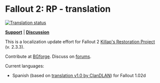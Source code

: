 # Fallout 2: RP - translation
<a href="https://tra.bgforge.net/projects/fallout2/rp-male/">
<img src="https://tra.bgforge.net/widgets/fallout2/-/svg-badge.svg" alt="Translation status" />
</a>

[__Support__](https://github.com/BGforgeNet/fallout2-up-translation/issues) | [__Discussion__](https://forum.bgforge.net/viewtopic.php?f=5&p=69)

This is a localization update effort for Fallout 2 [Killap's Restoration Project](http://killap.net/fallout2/web/Downloads.html) (v. 2.3.3).

Contribute at [BGforge](https://tra.bgforge.net). Discuss on [forums](https://forum.bgforge.net/viewtopic.php?f=5&p=69).

Current languages:
* Spanish (based on [translation v1.0 by ClanDLAN](http://academia.clandlan.net/?page=academia/view&id=371&title=Traduccion_Fallout_2)) for Fallout 1.02d
